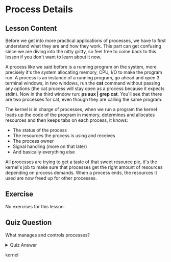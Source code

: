 # Process Details

## Lesson Content

Before we get into more practical applications of processes, we have to first understand what they are and how they work. This part can get confusing since we are diving into the nitty gritty, so feel free to come back to this lesson if you don't want to learn about it now. 

A process like we said before is a running program on the system, more precisely it's the system allocating memory, CPU, I/O to make the program run. A process is an instance of a running program, go ahead and open 3 terminal windows, in two windows, run the <b>cat</b> command without passing any options (the cat process will stay open as a process because it expects stdin). Now in the third window run: <b>ps aux | grep cat</b>. You'll see that there are two processes for cat, even though they are calling the same program.

The kernel is in charge of processes, when we run a program the kernel loads up the code of the program in memory, determines and allocates resources and then keeps tabs on each process, it knows: 

<ul>
<li>The status of the process</li>
<li>The resources the process is using and receives</li>
<li>The process owner</li>
<li>Signal handling (more on that later)</li>
<li>And basically everything else</li>
</ul>

All processes are trying to get a taste of that sweet resource pie, it's the kernel's job to make sure that processes get the right amount of resources depending on process demands. When a process ends, the resources it used are now freed up for other processes.

## Exercise

No exercises for this lesson.

## Quiz Question

What manages and controls processes?

<details>
    <summary>Quiz Answer</summary>
</details>

kernel